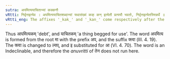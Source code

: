 ```yaml
---
sutra: अपमित्ययाचिताभ्यां कक्कनौ
vRtti: निर्वृत्तइत्येव । अपमित्ययाचितशब्दाभ्यां यथासंख्यं कक् कन् इत्येतौ प्रत्ययौ भवतो, निर्वृत्तइत्येतस्मिन्नर्थे ॥
vRtti_eng: The affixes '_kak_' and '_kan_' come respectively after the words '_apamitya_' and '_yachita_', when the sense is that of completion.
---
```

Thus आपमित्यकम् 'debt', and याचितकम् 'a thing begged for use'. The word अपमित्य is formed from the root मा with the prefix अप, and the suffix क्त्वा (III. 4. 19). The क्त्वा is changed to ल्यप्, and इ substituted for आ (VI. 4. 70). The word is an Indeclinable, and therefore the _anuvritti_ of  तेन does not run here.
